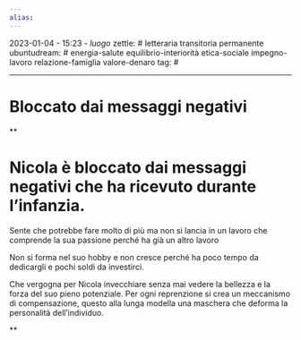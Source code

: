 ```yaml
---
alias: 
---
```

2023-01-04 - 15:23 - *luogo*
zettle: # letteraria transitoria permanente
ubuntudream: # energia-salute equilibrio-interiorità etica-sociale impegno-lavoro relazione-famiglia valore-denaro 
tag: #

---
# Bloccato dai messaggi negativi

**

# Nicola è bloccato dai messaggi negativi che ha ricevuto durante l’infanzia.

Sente che potrebbe fare molto di più ma non si lancia in un lavoro che comprende la sua passione perché ha già un altro lavoro

Non si forma nel suo hobby e non cresce perché ha poco tempo da dedicargli e pochi soldi da investirci.

Che vergogna per Nicola invecchiare senza mai vedere la bellezza e la forza del suo pieno potenziale. Per ogni reprenzione si crea un meccanismo di compensazione, questo alla lunga modella una maschera che deforma la personalità dell’individuo.

**